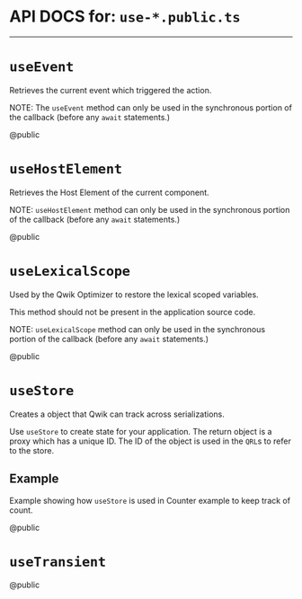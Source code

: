 # API DOCS for: `use-*.public.ts`

---

# `useEvent`

Retrieves the current event which triggered the action.

NOTE: The `useEvent` method can only be used in the synchronous portion of the callback (before any `await` statements.)

@public

# `useHostElement`

Retrieves the Host Element of the current component.

NOTE: `useHostElement` method can only be used in the synchronous portion of the callback (before any `await` statements.)

@public

# `useLexicalScope`

Used by the Qwik Optimizer to restore the lexical scoped variables.

This method should not be present in the application source code.

NOTE: `useLexicalScope` method can only be used in the synchronous portion of the callback (before any `await` statements.)

@public

# `useStore`

Creates a object that Qwik can track across serializations.

Use `useStore` to create state for your application. The return object is a proxy which has a unique ID. The ID of the object is used in the `QRL`s to refer to the store.

## Example

Example showing how `useStore` is used in Counter example to keep track of count.

<docs code="./use-store.examples.tsx#useStore"/>

@public

# `useTransient`

@public
